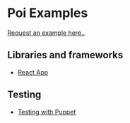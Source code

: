 # Poi Examples

[Request an example here..](https://github.com/poi-bundler/examples/issues/new)

## Libraries and frameworks

- [React App](./examples/react-app)

## Testing

- [Testing with Puppet](./examples/testing-with-puppet)
